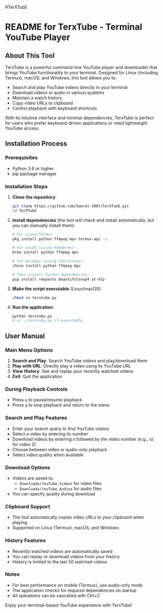 #TerXTubE

# README for TerxTube - Terminal YouTube Player

## About This Tool

TerxTube is a powerful command-line YouTube player and downloader that brings YouTube functionality to your terminal. Designed for Linux (including Termux), macOS, and Windows, this tool allows you to:

- Search and play YouTube videos directly in your terminal
- Download videos or audio in various qualities
- Maintain a watch history
- Copy video URLs to clipboard
- Control playback with keyboard shortcuts

With its intuitive interface and minimal dependencies, TerxTube is perfect for users who prefer keyboard-driven applications or need lightweight YouTube access.

## Installation Process

### Prerequisites
- Python 3.6 or higher
- pip package manager

### Installation Steps

1. **Clone the repository**:
   ```bash
   git clone https://github.com/Samrat-2007/TerXTubE.git
   cd TerXTubE
   ```

2. **Install dependencies** (the tool will check and install automatically, but you can manually install them):
   ```bash
   # For Linux/Termux:
   pkg install python ffmpeg mpv termux-api -y

   # For macOS (using Homebrew):
   brew install python ffmpeg mpv

   # For Windows (using Chocolatey):
   choco install python ffmpeg mpv

   # Then install Python dependencies:
   pip install requests beautifulsoup4 yt-dlp
   ```

3. **Make the script executable** (Linux/macOS):
   ```bash
   chmod +x terxtube.py
   ```

4. **Run the application**:
   ```bash
   python terxtube.py
   # or ./terxtube.py if executable
   ```

## User Manual

### Main Menu Options
1. **Search and Play**: Search YouTube videos and play/download them
2. **Play with URL**: Directly play a video using its YouTube URL
3. **View History**: See and replay your recently watched videos
4. **Exit**: Quit the application

### During Playback Controls
- Press `p` to pause/resume playback
- Press `q` to stop playback and return to the menu

### Search and Play Features
- Enter your search query to find YouTube videos
- Select a video by entering its number
- Download videos by entering `d` followed by the video number (e.g., `d2` for video 2)
- Choose between video or audio-only playback
- Select video quality when available

### Download Options
- Videos are saved to:
  - `Downloads/YouTube_Videos` for video files
  - `Downloads/YouTube_Audios` for audio files
- You can specify quality during download

### Clipboard Support
- The tool automatically copies video URLs to your clipboard when playing
- Supported on Linux (Termux), macOS, and Windows

### History Features
- Recently watched videos are automatically saved
- You can replay or download videos from your history
- History is limited to the last 50 watched videos

### Notes
- For best performance on mobile (Termux), use audio-only mode
- The application checks for required dependencies on startup
- All operations can be cancelled with Ctrl+C

Enjoy your terminal-based YouTube experience with TerxTube!
